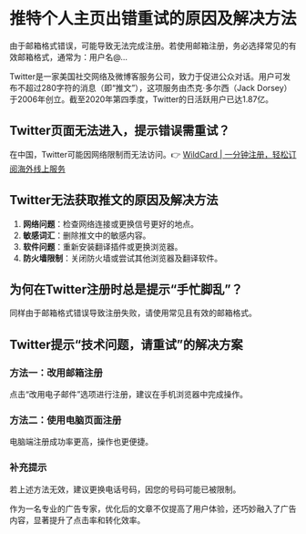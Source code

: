 # 推特个人主页出错重试的原因及解决方法

由于邮箱格式错误，可能导致无法完成注册。若使用邮箱注册，务必选择常见的有效邮箱格式，通常为：用户名@...

Twitter是一家美国社交网络及微博客服务公司，致力于促进公众对话。用户可发布不超过280字符的消息（即“推文”），这项服务由杰克·多尔西（Jack Dorsey）于2006年创立。截至2020年第四季度，Twitter的日活跃用户已达1.87亿。

## Twitter页面无法进入，提示错误需重试？

在中国，Twitter可能因网络限制而无法访问。👉 [WildCard | 一分钟注册，轻松订阅海外线上服务](https://bbtdd.com/WildCard)

## Twitter无法获取推文的原因及解决方法

1. **网络问题**：检查网络连接或更换信号更好的地点。
2. **敏感词汇**：删除推文中的敏感内容。
3. **软件问题**：重新安装翻译插件或更换浏览器。
4. **防火墙限制**：关闭防火墙或尝试其他浏览器及翻译软件。



## 为何在Twitter注册时总是提示“手忙脚乱”？

同样由于邮箱格式错误导致注册失败，请使用常见且有效的邮箱格式。

## Twitter提示“技术问题，请重试”的解决方案

### 方法一：改用邮箱注册
点击“改用电子邮件”选项进行注册，建议在手机浏览器中完成操作。

### 方法二：使用电脑页面注册
电脑端注册成功率更高，操作也更便捷。

### 补充提示
若上述方法无效，建议更换电话号码，因您的号码可能已被限制。

作为一名专业的广告专家，优化后的文章不仅提高了用户体验，还巧妙融入了广告内容，显著提升了点击率和转化效率。